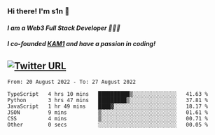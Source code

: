 ### Hi there! I'm s1n 👋
#### *I am a Web3 Full Stack Developer 👨🏽‍💻*
#### *I co-founded [KAM1](https://kam1.com) and have a passion in coding!*

[![Twitter URL](https://img.shields.io/twitter/url/https/twitter.com/bukotsunikki.svg?style=social&label=Follow%20%40s1n_s1nstyle)](https://twitter.com/s1n_s1nstyle)
---

<!--START_SECTION:waka-->

```text
From: 20 August 2022 - To: 27 August 2022

TypeScript   4 hrs 10 mins   ██████████▒░░░░░░░░░░░░░░   41.63 %
Python       3 hrs 47 mins   █████████▒░░░░░░░░░░░░░░░   37.81 %
JavaScript   1 hr 49 mins    ████▓░░░░░░░░░░░░░░░░░░░░   18.17 %
JSON         9 mins          ▒░░░░░░░░░░░░░░░░░░░░░░░░   01.61 %
CSS          4 mins          ▒░░░░░░░░░░░░░░░░░░░░░░░░   00.71 %
Other        0 secs          ░░░░░░░░░░░░░░░░░░░░░░░░░   00.05 %
```

<!--END_SECTION:waka-->

<!--
**s1nstyle/s1nstyle** is a ✨ _special_ ✨ repository because its `README.md` (this file) appears on your GitHub profile.

Here are some ideas to get you started:

- 🔭 I’m currently working on ...
- 🌱 I’m currently learning ...
- 👯 I’m looking to collaborate on ...
- 🤔 I’m looking for help with ...
- 💬 Ask me about ...
- 📫 How to reach me: ...
- 😄 Pronouns: ...
- ⚡ Fun fact: ...
-->

